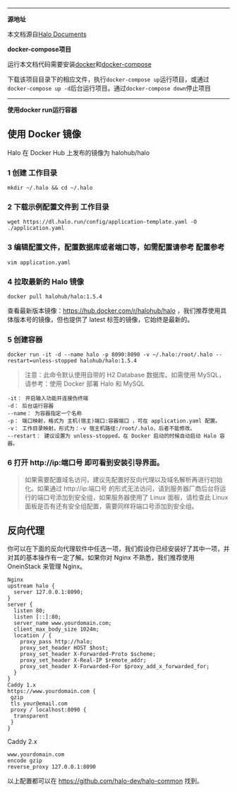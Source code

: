 ***

**源地址**

本文档源自[Halo Documents](https://docs.halo.run/getting-started/install/docker)

**docker-compose项目**

运行本文档代码需要安装[docker](https://www.runoob.com/docker/docker-tutorial.html)和[docker-compose](https://www.runoob.com/docker/docker-compose.html)

下载该项目目录下的相应文件，执行`docker-compose up`运行项目，或通过`docker-compose up -d`后台运行项目。通过`docker-compose down`停止项目


***

**使用docker run运行容器**

## 使用 Docker 镜像

Halo 在 Docker Hub 上发布的镜像为 halohub/halo

### 1 创建 工作目录

```
mkdir ~/.halo && cd ~/.halo
```

### 2 下载示例配置文件到 工作目录

```
wget https://dl.halo.run/config/application-template.yaml -O ./application.yaml
```

### 3 编辑配置文件，配置数据库或者端口等，如需配置请参考 配置参考

```
vim application.yaml
```

### 4 拉取最新的 Halo 镜像

```
docker pull halohub/halo:1.5.4
```

查看最新版本镜像：https://hub.docker.com/r/halohub/halo ，我们推荐使用具体版本号的镜像，但也提供了 latest 标签的镜像，它始终是最新的。

### 5 创建容器

```
docker run -it -d --name halo -p 8090:8090 -v ~/.halo:/root/.halo --restart=unless-stopped halohub/halo:1.5.4
```

>注意：此命令默认使用自带的 H2 Database 数据库。如需使用 MySQL，请参考：使用 Docker 部署 Halo 和 MySQL

```
-it： 开启输入功能并连接伪终端
-d： 后台运行容器
--name： 为容器指定一个名称
-p： 端口映射，格式为 主机(宿主)端口:容器端口 ，可在 application.yaml 配置。
-v： 工作目录映射。形式为：-v 宿主机路径:/root/.halo，后者不能修改。
--restart： 建议设置为 unless-stopped，在 Docker 启动的时候自动启动 Halo 容器。
```
### 6 打开 http://ip:端口号 即可看到安装引导界面。

>如果需要配置域名访问，建议先配置好反向代理以及域名解析再进行初始化。如果通过 http://ip:端口号 的形式无法访问，请到服务器厂商后台将运行的端口号添加到安全组，如果服务器使用了 Linux 面板，请检查此 Linux 面板是否有还有安全组配置，需要同样将端口号添加到安全组。

## 反向代理

你可以在下面的反向代理软件中任选一项，我们假设你已经安装好了其中一项，并对其的基本操作有一定了解。如果你对 Nginx 不熟悉，我们推荐使用 OneinStack 来管理 Nginx。
```
Nginx
upstream halo {
  server 127.0.0.1:8090;
}
server {
  listen 80;
  listen [::]:80;
  server_name www.yourdomain.com;
  client_max_body_size 1024m;
  location / {
    proxy_pass http://halo;
    proxy_set_header HOST $host;
    proxy_set_header X-Forwarded-Proto $scheme;
    proxy_set_header X-Real-IP $remote_addr;
    proxy_set_header X-Forwarded-For $proxy_add_x_forwarded_for;
  }
}
Caddy 1.x
https://www.yourdomain.com {
 gzip
 tls your@email.com
 proxy / localhost:8090 {
  transparent
 }
}
```


Caddy 2.x

```
www.yourdomain.com
encode gzip
reverse_proxy 127.0.0.1:8090

```

以上配置都可以在 https://github.com/halo-dev/halo-common 找到。